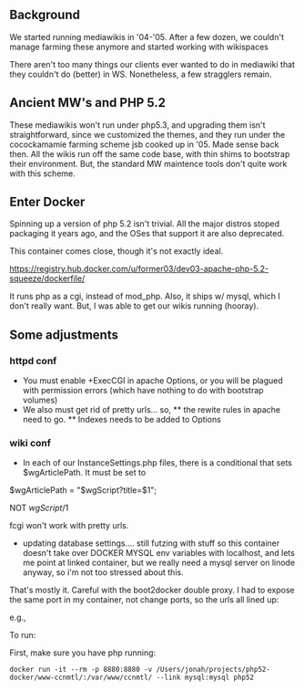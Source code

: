 ## Background 
We started running mediawikis in '04-'05. After a few dozen, we couldn't manage farming these anymore and started working with wikispaces

There aren't too many things our clients ever wanted to do in mediawiki that they couldn't do (better) in WS. Nonetheless, a few stragglers remain.

## Ancient MW's and PHP 5.2 
These mediawikis won't run under php5.3, and upgrading them isn't straightforward, since we customized the themes, and they run under the cocockamamie farming scheme jsb cooked up in '05. Made sense back then.  All the wikis run off the same code base, with thin shims to bootstrap their environment. But, the standard MW maintence tools don't quite work with this scheme. 

## Enter Docker
Spinning up a version of php 5.2 isn't trivial. All the major distros stoped packaging it years ago, and the OSes that support it are also deprecated.

This container comes close, though it's not exactly ideal.

https://registry.hub.docker.com/u/former03/dev03-apache-php-5.2-squeeze/dockerfile/

It runs php as a cgi, instead of mod_php. Also, it ships w/ mysql, which I don't really want.  But, I was able to get our wikis running (hooray).

## Some adjustments
### httpd conf 
* You must enable +ExecCGI in apache Options, or you will be plagued with permission errors (which have nothing to do with bootstrap volumes)
* We also must get rid of pretty urls... so, 
** the rewite rules in apache need to go. 
** Indexes needs to be added to Options

### wiki conf 
* In each of our InstanceSettings.php files, there is a conditional that sets $wgArticlePath.  It must be set to 	

$wgArticlePath      = "$wgScript?title=$1";

NOT $wgScript/$1

fcgi won't work with pretty urls.

* updating database settings.... still futzing with stuff so this container doesn't take over DOCKER MYSQL env variables with localhost, and lets me point at linked container, but we really need a mysql server on linode anyway, so i'm not too stressed about this.


That's mostly it. Careful with the boot2docker double proxy. I had to expose the same port in my container, not change ports, so the urls all lined up:

e.g., 

To run:

First, make sure you have php running:

```docker run -it --rm -p 8880:8880 -v /Users/jonah/projects/php52-docker/www-ccnmtl/:/var/www/ccnmtl/ --link mysql:mysql php52```

